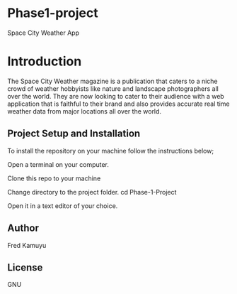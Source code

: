# Phase1-project 
Space City Weather App 


# Introduction

The Space City Weather magazine is a publication that caters to a niche crowd of weather hobbyists like nature and landscape photographers all over the world. They are now looking to cater to their audience with a web application that is faithful to their brand and also provides accurate real time weather data from major locations all over the world. 


## Project Setup and Installation
To install the repository on your machine follow the instructions below;

Open a terminal on your computer.

Clone this repo to your machine

Change directory to the project folder. cd Phase-1-Project

Open it in a text editor of your choice.


## Author
Fred Kamuyu
## License
GNU